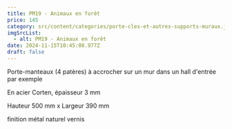 ```yaml
---
title: PM19 - Animaux en forêt
price: 145
category: src/content/categories/porte-cles-et-autres-supports-muraux.json
imgSrcList:
  - alt: PM19 - Animaux en forêt
date: 2024-11-15T10:45:08.977Z
draft: false
---
```


Porte-manteaux (4 patères) à accrocher sur un mur dans un hall d'entrée par exemple

En acier Corten, épaisseur 3 mm

Hauteur 500 mm x Largeur 390 mm

finition métal naturel vernis 
